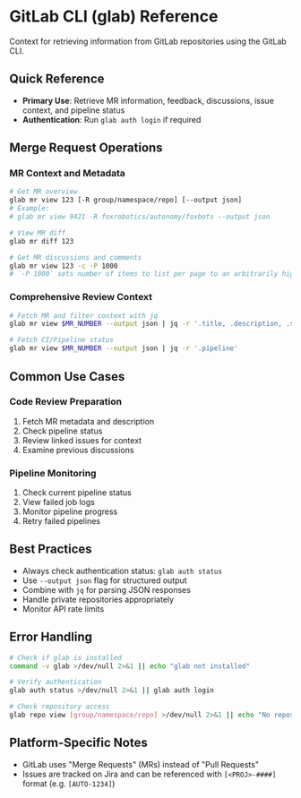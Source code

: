 # GitLab CLI (glab) Reference

Context for retrieving information from GitLab repositories using the GitLab CLI.

## Quick Reference

- **Primary Use**: Retrieve MR information, feedback, discussions,
  issue context, and pipeline status
- **Authentication**: Run `glab auth login` if required

## Merge Request Operations

### MR Context and Metadata

```bash
# Get MR overview
glab mr view 123 [-R group/namespace/repo] [--output json]
# Example:
# glab mr view 9421 -R foxrobotics/autonomy/foxbots --output json

# View MR diff
glab mr diff 123

# Get MR discussions and comments
glab mr view 123 -c -P 1000
# `-P 1000` sets number of items to list per page to an arbitrarily high limit
```

### Comprehensive Review Context

```bash
# Fetch MR and filter context with jq
glab mr view $MR_NUMBER --output json | jq -r '.title, .description, .source_branch, .target_branch, .state, .pipeline'

# Fetch CI/Pipeline status
glab mr view $MR_NUMBER --output json | jq -r '.pipeline'
```

## Common Use Cases

### Code Review Preparation

1. Fetch MR metadata and description
2. Check pipeline status
3. Review linked issues for context
4. Examine previous discussions

### Pipeline Monitoring

1. Check current pipeline status
2. View failed job logs
3. Monitor pipeline progress
4. Retry failed pipelines

## Best Practices

- Always check authentication status: `glab auth status`
- Use `--output json` flag for structured output
- Combine with `jq` for parsing JSON responses
- Handle private repositories appropriately
- Monitor API rate limits

## Error Handling

```bash
# Check if glab is installed
command -v glab >/dev/null 2>&1 || echo "glab not installed"

# Verify authentication
glab auth status >/dev/null 2>&1 || glab auth login

# Check repository access
glab repo view [group/namespace/repo] >/dev/null 2>&1 || echo "No repository access"
```

## Platform-Specific Notes

- GitLab uses "Merge Requests" (MRs) instead of "Pull Requests"
- Issues are tracked on Jira and can be referenced with `[<PROJ>-####]` format (e.g. `[AUTO-1234]`)
